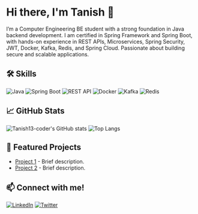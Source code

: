 # Hi there, I'm Tanish 👋

I’m a Computer Engineering BE student with a strong foundation in Java backend development. I am certified in Spring Framework and Spring Boot, with hands-on experience in REST APIs, Microservices, Spring Security, JWT, Docker, Kafka, Redis, and Spring Cloud. Passionate about building secure and scalable applications.

## 🛠️ Skills
![Java](https://img.shields.io/badge/-Java-black?style=flat-square&logo=java)
![Spring Boot](https://img.shields.io/badge/-Spring%20Boot-black?style=flat-square&logo=springboot)
![REST API](https://img.shields.io/badge/-REST%20API-black?style=flat-square)
![Docker](https://img.shields.io/badge/-Docker-black?style=flat-square&logo=docker)
![Kafka](https://img.shields.io/badge/-Kafka-black?style=flat-square&logo=apachekafka)
![Redis](https://img.shields.io/badge/-Redis-black?style=flat-square&logo=redis)

## 📈 GitHub Stats
![Tanish13-coder's GitHub stats](https://github-readme-stats.vercel.app/api?username=Tanish13-coder&show_icons=true&theme=radical)
![Top Langs](https://github-readme-stats.vercel.app/api/top-langs/?username=Tanish13-coder&layout=compact&theme=radical)

## 🌟 Featured Projects
- [Project 1](https://github.com/Tanish13-coder/project1) - Brief description.
- [Project 2](https://github.com/Tanish13-coder/project2) - Brief description.

## 📫 Connect with me!
[![LinkedIn](https://img.shields.io/badge/-LinkedIn-blue?style=flat-square&logo=linkedin)](https://linkedin.com/in/yourprofile)
[![Twitter](https://img.shields.io/badge/-Twitter-blue?style=flat-square&logo=twitter)](https://twitter.com/yourprofile)

